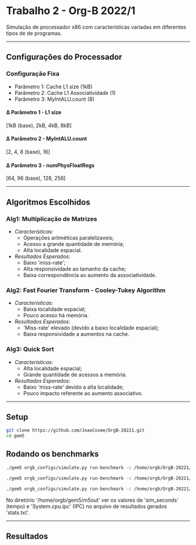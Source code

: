 # Trabalho 2 - Org-B 2022/1
Simulação de processador x86 com características variadas em diferentes tipos de de programas.

---
## Configurações do Processador

### Configuração Fixa
- Parâmetro 1: Cache L1 size (1kB)
- Parâmetro 2: Cache L1 Associatividade (1)
- Parâmetro 3: MyIntALU.count (8)
  
#### Δ Parâmetro 1 - L1 size
[1kB (base), 2kB, 4kB, 8kB]

#### Δ Parâmetro 2 - MyIntALU.count
[2, 4, 8 (base), 16]

#### Δ Parâmetro 3 - numPhysFloatRegs
[64, 96 (base), 128, 256]

---
## Algoritmos Escolhidos

### Alg1: Multiplicação de Matrizes
- *Características:*
  - Operações aritméticas paralelizaveis;
  - Acesso a grande quantidade de memória;
  - Alta localidade espacial.
- *Resultados Esperados*:
  - Baixo 'miss-rate';
  - Alta responsividade ao tamanho da cache;
  - Baixa correspondência ao aumento da associatividade. 


### Alg2: Fast Fourier Transform - Cooley-Tukey Algorithm
- *Características:*
  - Baixa localidade espacial;
  - Pouco acesso há memória.
- *Resultados Esperados*:
  - 'Miss-rate' elevado (devido a baixo localidade espacial);
  - Baixa responsividade a aumentos na cache.

<!-- TODO: decidir se vamos usar quick-sort ou outro algoritmo para casos com bastante comparações -->
### Alg3: Quick Sort 
- *Características:*
  - Alta localidade espacial;
  - Grande quantidade de acessos a memória.
- *Resultados Esperados*:
  - Baixo 'miss-rate' devido a alta localidade;
  - Pouco impacto referente ao aumento associativo.


---
## Setup
```bash
git clone https://github.com/JoaoCosme/OrgB-20221.git
cd gem5
```
## Rodando os benchmarks
```bash
./gem5 orgb_configs/simulate.py run-benchmark -c /home/orgb/OrgB-20221/Trab-2/Algorithms/fft.out
```
```bash
./gem5 orgb_configs/simulate.py run-benchmark -c /home/orgb/OrgB-20221/Trab-2/Algorithms/sort.out
```
```bash
./gem5 orgb_configs/simulate.py run-benchmark -c /home/orgb/OrgB-20221/Trab-2/Algorithms/matrix.out
```

No diretório '/home/orgb/gem5/m5out' ver os valores de 'sim_seconds' (tempo) e 'System.cpu.ipc' (IPC) no arquivo de resultados gerados 'stats.txt'.


---
## Resultados